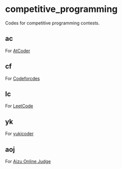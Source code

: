 # competitive_programming

Codes for competitive programming contests.

## ac

For [AtCoder](https://atcoder.jp)

## cf

For [Codeforcdes](http://codeforces.com)

## lc

For [LeetCode](https://leetcode.com/)

## yk

For [yukicoder](https://yukicoder.me)

## aoj

For [Aizu Online Judge](https://onlinejudge.u-aizu.ac.jp)
